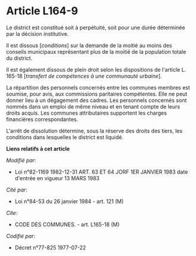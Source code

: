 # Article L164-9

Le district est constitué soit à perpétuité, soit pour une durée déterminée par la décision institutive.

Il est dissous [*conditions*] sur la demande de la moitié au moins des conseils municipaux représentant plus de la moitié de
la population totale du district.

Il est également dissous de plein droit selon les dispositions de l'article L. 165-18 [*transfert de compétences à une
communauté urbaine*].

La répartition des personnels concernés entre les communes membres est soumise, pour avis, aux commissions paritaires
compétentes. Elle ne peut donner lieu à un dégagement des cadres. Les personnels concernés sont nommés dans un emploi de même
niveau et en tenant compte de leurs droits acquis. Les communes attributaires supportent les charges financières
correspondantes.

L'arrêt de dissolution détermine, sous la réserve des droits des tiers, les conditions dans lesquelles le district est
liquidé.

**Liens relatifs à cet article**

_Modifié par_:

  - Loi n°82-1169 1982-12-31 ART. 63 ET 64 JORF 1ER JANVIER 1983 date d'entrée en vigueur 13 MARS 1983

_Cité par_:

  - Loi n°84-53 du 26 janvier 1984 - art. 121 (M)

_Cite_:

  - CODE DES COMMUNES. - art. L165-18 (M)

_Codifié par_:

  - Décret n°77-825 1977-07-22
